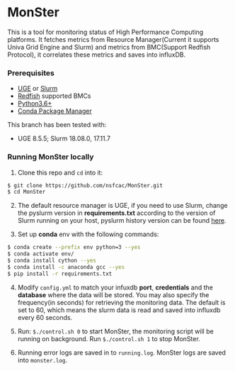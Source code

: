 # MonSter
This is a tool for monitoring status of High Performance Computing platforms. It fetches metrics from Resource Manager(Current it supports Univa Grid Engine and Slurm) and metrics from BMC(Support Redfish Protocol), it correlates these metrics and saves into influxDB.

### Prerequisites
* [UGE](https:www.univa.com/) or [Slurm](https://www.schedmd.com/)
* [Redfish](https://www.dmtf.org/standards/redfish) supported BMCs
* [Python3.6+](https://www.python.org/)
* [Conda Package Manager](https://docs.conda.io/en/latest/)

This branch has been tested with:
* UGE 8.5.5; Slurm 18.08.0, 17.11.7

### Running MonSter locally
1. Clone this repo and `cd` into it:

``` bash
$ git clone https://github.com/nsfcac/MonSter.git
$ cd MonSter
```
2. The default resource manager is UGE, if you need to use Slurm, change the pyslurm version in __requirements.txt__ according to the version of Slurm running on your host, pyslurm history version can be found [here](https://pypi.org/project/pyslurm/#history). 

3. Set up __conda__ env with the following commands:

```bash
$ conda create --prefix env python=3 --yes
$ conda activate env/
$ conda install cython --yes
$ conda install -c anaconda gcc --yes
$ pip install -r requirements.txt
```

4. Modify `config.yml` to match your infuxdb __port__, __credentials__ and the __database__ where the data will be stored. You may also specify the frequency(in seconds) for retrieving the monitoring data. The default is set to 60, which means the slurm data is read and saved into influxdb every 60 seconds. 

5. Run: `$./control.sh 0` to start MonSter, the monitoring script will be running on background. Run `$./control.sh 1` to stop MonSter. 

6. Running error logs are saved in to `running.log`. MonSter logs are saved into `monster.log`.

